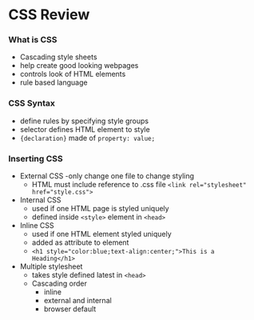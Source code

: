 # CSS Review

### What is CSS
- Cascading style sheets
- help create good looking webpages
- controls look of HTML elements
- rule based language

### CSS Syntax
- define rules by specifying style groups
- selector defines HTML element to style
- `{declaration}` made of `property: value;`

### Inserting CSS
- External CSS
    -only change one file to change styling
    - HTML must include reference to .css file `<link rel="stylesheet" href="style.css">`
- Internal CSS
    - used if one HTML page is styled uniquely
    - defined inside `<style>` element in `<head>`
- Inline CSS
    - used if one HTML element styled uniquely
    - added as attribute to element
    - `<h1 style="color:blue;text-align:center;">This is a Heading</h1>`
- Multiple stylesheet
    - takes style defined latest in `<head>`
    - Cascading order
        - inline
        - external and internal
        - browser default
